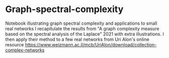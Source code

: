 # Graph-spectral-complexity
Notebook illustrating graph spectral complexity and applications to small real networks
I recapitulate the results from "A graph complexity measure based on the spectral analysis of the Laplace" 2021 with extra illustrations.
I then apply their method to a few real networks from Uri Alon's online resource https://www.weizmann.ac.il/mcb/UriAlon/download/collection-complex-networks
